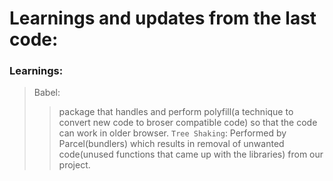 # Learnings and updates from the last code:
### Learnings:
> Babel: 
>> package that handles and perform polyfill(a technique to convert new code to broser compatible code) so that the code can work in older browser.
> `Tree Shaking`: Performed by Parcel(bundlers) which results in removal of unwanted code(unused functions that came up with the libraries) from our project. 
